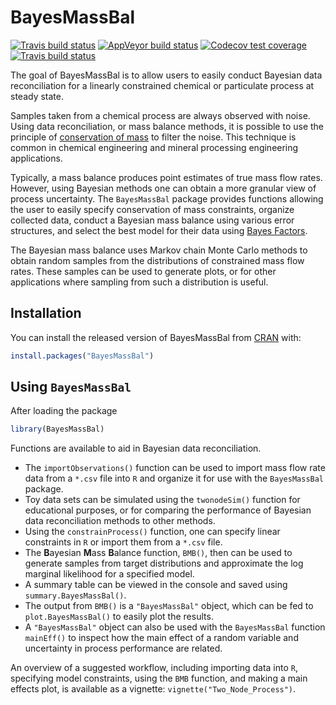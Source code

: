 
<!-- README.md is generated from README.Rmd. Please edit that file -->

# BayesMassBal

<!-- badges: start -->

[![Travis build
status](https://travis-ci.org/skoermer/BayesMassBal.svg?branch=master)](https://travis-ci.org/skoermer/BayesMassBal)
[![AppVeyor build
status](https://ci.appveyor.com/api/projects/status/github/skoermer/BayesMassBal?branch=master&svg=true)](https://ci.appveyor.com/project/skoermer/BayesMassBal)
[![Codecov test
coverage](https://codecov.io/gh/skoermer/BayesMassBal/branch/master/graph/badge.svg)](https://codecov.io/gh/skoermer/BayesMassBal?branch=master)
[![Travis build
status](https://travis-ci.com/skoermer/BayesMassBal.svg?branch=master)](https://travis-ci.com/skoermer/BayesMassBal)
<!-- badges: end -->

The goal of BayesMassBal is to allow users to easily conduct Bayesian
data reconciliation for a linearly constrained chemical or particulate
process at steady state.

Samples taken from a chemical process are always observed with noise.
Using data reconciliation, or mass balance methods, it is possible to
use the principle of [conservation of
mass](https://en.wikipedia.org/wiki/Conservation_of_mass) to filter the
noise. This technique is common in chemical engineering and mineral
processing engineering applications.

Typically, a mass balance produces point estimates of true mass flow
rates. However, using Bayesian methods one can obtain a more granular
view of process uncertainty. The `BayesMassBal` package provides
functions allowing the user to easily specify conservation of mass
constraints, organize collected data, conduct a Bayesian mass balance
using various error structures, and select the best model for their data
using [Bayes Factors](https://en.wikipedia.org/wiki/Bayes_factor).

The Bayesian mass balance uses Markov chain Monte Carlo methods to
obtain random samples from the distributions of constrained mass flow
rates. These samples can be used to generate plots, or for other
applications where sampling from such a distribution is useful.

## Installation

You can install the released version of BayesMassBal from
[CRAN](https://CRAN.R-project.org) with:

``` r
install.packages("BayesMassBal")
```

## Using `BayesMassBal`

After loading the package

``` r
library(BayesMassBal)
```

Functions are available to aid in Bayesian data reconciliation.

  - The `importObservations()` function can be used to import mass flow
    rate data from a `*.csv` file into `R` and organize it for use with
    the `BayesMassBal` package.
  - Toy data sets can be simulated using the `twonodeSim()` function for
    educational purposes, or for comparing the performance of Bayesian
    data reconciliation methods to other methods.
  - Using the `constrainProcess()` function, one can specify linear
    constraints in `R` or import them from a `*.csv` file.
  - The **B**ayesian **M**ass **B**alance function, `BMB()`, then can be
    used to generate samples from target distributions and approximate
    the log marginal likelihood for a specified model.
  - A summary table can be viewed in the console and saved using
    `summary.BayesMassBal()`.
  - The output from `BMB()` is a `"BayesMassBal"` object, which can be
    fed to `plot.BayesMassBal()` to easily plot the results.
  - A `"BayesMassBal"` object can also be used with the `BayesMassBal`
    function `mainEff()` to inspect how the main effect of a random
    variable and uncertainty in process performance are related.

An overview of a suggested workflow, including importing data into `R`,
specifying model constraints, using the `BMB` function, and making a
main effects plot, is available as a vignette:
`vignette("Two_Node_Process")`.
